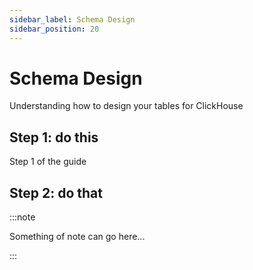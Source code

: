 ```yaml
---
sidebar_label: Schema Design
sidebar_position: 20
---
```


# Schema Design

Understanding how to design your tables for ClickHouse


## Step 1: do this

Step 1 of the guide

## Step 2: do that



:::note

Something of note can go here...

:::
